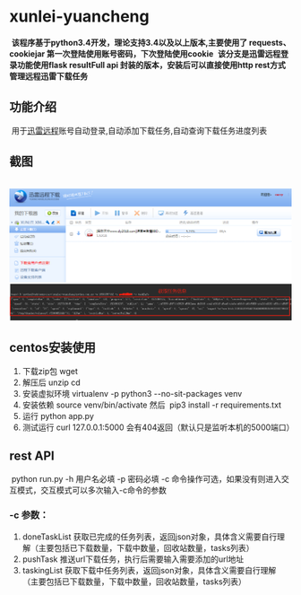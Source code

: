 # xunlei-yuancheng
  **该程序基于python3.4开发，理论支持3.4以及以上版本,主要使用了 requests、cookiejar 第一次登陆使用账号密码，下次登陆使用cookie**
  **该分支是迅雷远程登录功能使用flask resultFull api 封装的版本，安装后可以直接使用http rest方式管理远程迅雷下载任务**
## 功能介绍
  用于[迅雷远程](http://yuancheng.xunlei.com/)账号自动登录,自动添加下载任务,自动查询下载任务进度列表
## 截图
  ![](https://github.com/ijustlearn/xunlei-yuancheng/blob/master/image1.png) ![](https://github.com/ijustlearn/xunlei-yuancheng/blob/master/image3.png)
## centos安装使用
1. 下载zip包 wget 
2. 解压后 unzip  cd 
3. 安装虚拟环境 virtualenv -p python3 --no-sit-packages venv
4. 安装依赖 source venv/bin/activate 然后  pip3 install -r requirements.txt 
5. 运行 python app.py
6. 测试运行 curl 127.0.0.1:5000 会有404返回（默认只是监听本机的5000端口）
## rest API
  python run.py -h 用户名必填 -p 密码必填 -c 命令操作可选，如果没有则进入交互模式，交互模式可以多次输入-c命令的参数
### -c 参数：
1. doneTaskList 获取已完成的任务列表，返回json对象，具体含义需要自行理解（主要包括已下载数量，下载中数量，回收站数量，tasks列表）
2. pushTask 推送url下载任务，执行后需要输入需要添加的url地址
3. taskingList 获取下载中任务列表，返回json对象，具体含义需要自行理解（主要包括已下载数量，下载中数量，回收站数量，tasks列表）
